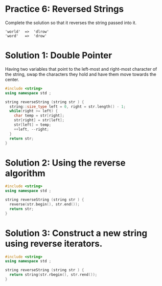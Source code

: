 # Practice 6: Reversed Strings
Complete the solution so that it reverses the string passed into it.

```
'world'  =>  'dlrow'
'word'   =>  'drow'
```

# Solution 1: Double Pointer
Having two variables that point to the left-most and right-most character of the string, swap the characters they hold and have them move towards the center.

```cpp
#include <string>
using namespace std ; 

string reverseString (string str ) {
  string::size_type left = 0, right = str.length() - 1;
  while(right >= left) {
    char temp = str[right];
    str[right] = str[left];
    str[left] = temp;
    ++left, --right;
  }
  return str;
}
```

# Solution 2: Using the reverse algorithm
```cpp
#include <string>
using namespace std ; 

string reverseString (string str ) {
  reverse(str.begin(), str.end());
  return str;
}
```

# Solution 3: Construct a new string using reverse iterators.
```cpp
#include <string>
using namespace std ; 

string reverseString (string str ) {
  return string(str.rbegin(), str.rend());
}
```
